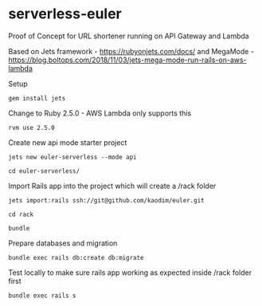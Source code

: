 # serverless-euler
Proof of Concept for URL shortener running on API Gateway and Lambda 


Based on Jets framework - https://rubyonjets.com/docs/ and MegaMode - https://blog.boltops.com/2018/11/03/jets-mega-mode-run-rails-on-aws-lambda


Setup

	gem install jets

Change to Ruby 2.5.0 - AWS Lambda only supports this

	rvm use 2.5.0

Create new api mode starter project

	jets new euler-serverless --mode api

	cd euler-serverless/

Import Rails app into the project which will create a /rack folder

	jets import:rails ssh://git@github.com/kaodim/euler.git

	cd rack

	bundle

Prepare databases and migration

	bundle exec rails db:create db:migrate

Test locally to make sure rails app working as expected inside /rack folder first

	bundle exec rails s
